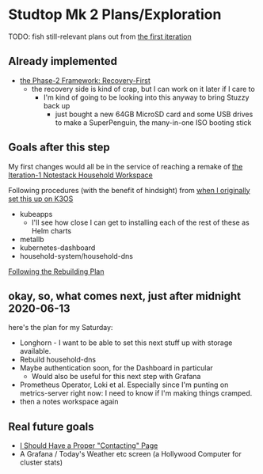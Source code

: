 # Studtop Mk 2 Plans/Exploration

TODO: fish still-relevant plans out from [the first iteration](9ac503ed-a6d8-4fc3-996b-d1e94d18e139.md)

## Already implemented

- [the Phase-2 Framework: Recovery-First](97191518-e7e9-4a55-9962-69b7b6399f5b.md)
  - the recovery side is kind of crap, but I can work on it later if I care to
    - I'm kind of going to be looking into this anyway to bring Stuzzy back up
      - just bought a new 64GB MicroSD card and some USB drives to make a SuperPenguin, the many-in-one ISO booting stick

## Goals after this step

My first changes would all be in the service of reaching a remake of [the Iteration-1 Notestack Household Workspace](67826054-ed26-41e6-80c9-5d677e6a8cba.md)

Following procedures (with the benefit of hindsight) from [when I originally set this up on K3OS](9af1ee19-ac0a-46e1-8a9c-d6815a455f4f.md)

- kubeapps
  - I'll see how close I can get to installing each of the rest of these as Helm charts
- metallb
- kubernetes-dashboard
- household-system/household-dns

[Following the Rebuilding Plan](2d2421e6-4ef4-4a37-aaa8-bd6fa0f81a0d.md)

## okay, so, what comes next, just after midnight 2020-06-13

here's the plan for my Saturday:

- Longhorn - I want to be able to set this next stuff up with storage available.
- Rebuild household-dns
- Maybe authentication soon, for the Dashboard in particular
  - Would also be useful for this next step with Grafana
- Prometheus Operator, Loki et al. Especially since I'm punting on metrics-server right now: I need to know if I'm making things cramped.
- then a notes workspace again

## Real future goals

- [I Should Have a Proper "Contacting" Page](601fb0d1-b15d-4cb7-808d-36c96aaec7f6.md)
- A Grafana / Today's Weather etc screen (a Hollywood Computer for cluster stats)
